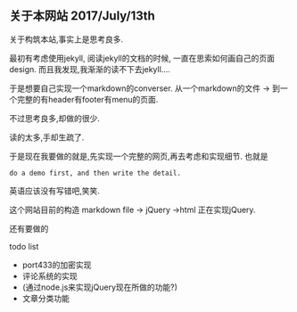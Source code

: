 
## 关于本网站 2017/July/13th

关于构筑本站,事实上是思考良多.

最初有考虑使用jekyll, 阅读jekyll的文档的时候, 一直在思索如何画自己的页面design.
而且我发现,我渐渐的读不下去jekyll....

于是想要自己实现一个markdown的converser.
从一个markdown的文件 -> 到一个完整的有header有footer有menu的页面.

不过思考良多,却做的很少.

读的太多,手却生疏了.

于是现在我要做的就是,先实现一个完整的网页,再去考虑和实现细节.
也就是

```
do a demo first, and then write the detail.
```

英语应该没有写错吧,笑笑.

这个网站目前的构造
markdown file -> jQuery ->html
正在实现jQuery.

还有要做的

todo list
  + port433的加密实现
  + 评论系统的实现
  + (通过node.js来实现jQuery现在所做的功能?)
  + 文章分类功能
